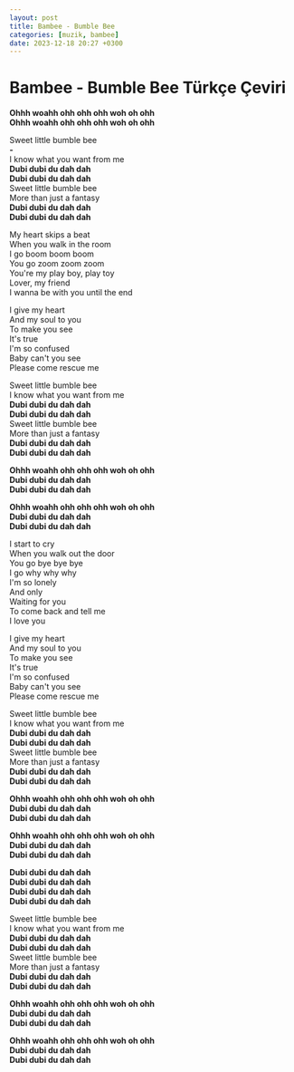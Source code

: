 ```yaml
---
layout: post
title: Bambee - Bumble Bee
categories: [muzik, bambee]
date: 2023-12-18 20:27 +0300
---
```


# Bambee - Bumble Bee Türkçe Çeviri

**Ohhh woahh ohh ohh ohh woh oh ohh <br>**
**Ohhh woahh ohh ohh ohh woh oh ohh**

Sweet little bumble bee <br>
**-  <br>**
I know what you want from me <br>
**Dubi dubi du dah dah <br>**
**Dubi dubi du dah dah <br>**
Sweet little bumble bee <br>
More than just a fantasy <br>
**Dubi dubi du dah dah <br>**
**Dubi dubi du dah dah**

My heart skips a beat <br>
When you walk in the room <br>
I go boom boom boom <br>
You go zoom zoom zoom <br>
You're my play boy, play toy <br>
Lover, my friend <br>
I wanna be with you until the end <br>

I give my heart <br>
And my soul to you <br>
To make you see <br>
It's true <br>
I'm so confused <br>
Baby can't you see <br>
Please come rescue me <br>

Sweet little bumble bee <br>
I know what you want from me <br>
**Dubi dubi du dah dah <br>**
**Dubi dubi du dah dah <br>**
Sweet little bumble bee <br>
More than just a fantasy <br>
**Dubi dubi du dah dah <br>**
**Dubi dubi du dah dah**

**Ohhh woahh ohh ohh ohh woh oh ohh <br>**
**Dubi dubi du dah dah <br>**
**Dubi dubi du dah dah**

**Ohhh woahh ohh ohh ohh woh oh ohh <br>**
**Dubi dubi du dah dah <br>**
**Dubi dubi du dah dah**

I start to cry <br>
When you walk out the door <br>
You go bye bye bye <br>
I go why why why <br>
I'm so lonely <br>
And only <br>
Waiting for you <br>
To come back and tell me <br>
I love you <br>

I give my heart <br>
And my soul to you <br>
To make you see <br>
It's true <br>
I'm so confused <br>
Baby can't you see <br>
Please come rescue me <br>

Sweet little bumble bee <br>
I know what you want from me <br>
**Dubi dubi du dah dah <br>**
**Dubi dubi du dah dah <br>**
Sweet little bumble bee <br>
More than just a fantasy <br>
**Dubi dubi du dah dah <br>**
**Dubi dubi du dah dah <br>**

**Ohhh woahh ohh ohh ohh woh oh ohh <br>**
**Dubi dubi du dah dah <br>**
**Dubi dubi du dah dah**

**Ohhh woahh ohh ohh ohh woh oh ohh <br>**
**Dubi dubi du dah dah <br>**
**Dubi dubi du dah dah**

**Dubi dubi du dah dah <br>**
**Dubi dubi du dah dah <br>**
**Dubi dubi du dah dah <br>**
**Dubi dubi du dah dah**

Sweet little bumble bee <br>
I know what you want from me <br>
**Dubi dubi du dah dah <br>**
**Dubi dubi du dah dah <br>**
Sweet little bumble bee <br>
More than just a fantasy <br>
**Dubi dubi du dah dah <br>**
**Dubi dubi du dah dah**

**Ohhh woahh ohh ohh ohh woh oh ohh <br>**
**Dubi dubi du dah dah <br>**
**Dubi dubi du dah dah**

**Ohhh woahh ohh ohh ohh woh oh ohh <br>**
**Dubi dubi du dah dah <br>**
**Dubi dubi du dah dah**